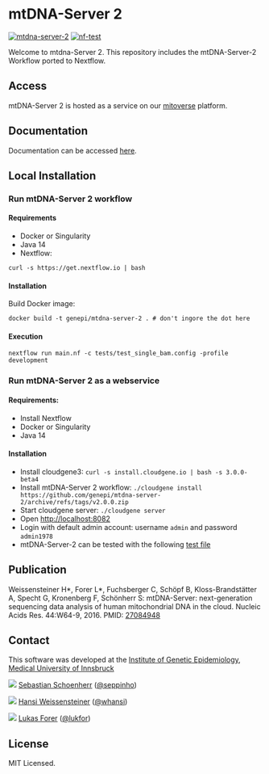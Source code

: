# mtDNA-Server 2

[![mtdna-server-2](https://github.com/genepi/mtdna-server-2/actions/workflows/run-tests.yml/badge.svg)](https://github.com/genepi/mtdna-server-2/actions/workflows/run-tests.yml)
[![nf-test](https://img.shields.io/badge/tested_with-nf--test-337ab7.svg)](https://github.com/askimed/nf-test)

Welcome to mtdna-Server 2. This repository includes the mtDNA-Server-2 Workflow ported to Nextflow.

## Access

mtDNA-Server 2 is hosted as a service on our [mitoverse](https://mitoverse.i-med.ac.at/) platform.

## Documentation

Documentation can be accessed [here](https://mitoverse.readthedocs.io/mtdna-server/mtdna-server/).

## Local Installation

### Run mtDNA-Server 2 workflow

#### Requirements

- Docker or Singularity
- Java 14
- Nextflow:

```
curl -s https://get.nextflow.io | bash
```

#### Installation

Build Docker image:

```
docker build -t genepi/mtdna-server-2 . # don't ingore the dot here
```

#### Execution

```
nextflow run main.nf -c tests/test_single_bam.config -profile development
```

### Run mtDNA-Server 2 as a webservice

#### Requirements:

- Install Nextflow
- Docker or Singularity
- Java 14

#### Installation

- Install cloudgene3: `curl -s install.cloudgene.io | bash -s 3.0.0-beta4`
- Install mtDNA-Server 2 workflow: `./cloudgene install https://github.com/genepi/mtdna-server-2/archive/refs/tags/v2.0.0.zip`
- Start cloudgene server: `./cloudgene server`
- Open [http://localhost:8082](http://localhost:8082)
- Login with default admin account: username `admin` and password `admin1978`
- mtDNA-Server-2 can be tested with the following [test file](https://github.com/genepi/mtdna-server-2/raw/main/tests/data/bam/HG00096.mapped.ILLUMINA.bwa.GBR.low_coverage.20101123.bam)

## Publication

Weissensteiner H*, Forer L*, Fuchsberger C, Schöpf B, Kloss-Brandstätter A, Specht G, Kronenberg F, Schönherr S: mtDNA-Server: next-generation sequencing data analysis of human mitochondrial DNA in the cloud. Nucleic Acids Res. 44:W64-9, 2016. PMID: [27084948](https://www.ncbi.nlm.nih.gov/pmc/articles/PMC4987870/)

## Contact

This software was developed at the [Institute of Genetic Epidemiology](https://genepi.i-med.ac.at/), [Medical University of Innsbruck](https://i-med.ac.at/)

![](https://avatars2.githubusercontent.com/u/1942824?s=30) [Sebastian Schoenherr](mailto:sebastian.schoenherr@i-med.ac.at) ([@seppinho](https://twitter.com/seppinho))

![](https://avatars2.githubusercontent.com/u/1931865?s=30) [Hansi Weissensteiner](mailto:hansi.weissensteiner@i-med.ac.at) ([@whansi](https://twitter.com/whansi))

![](https://avatars2.githubusercontent.com/u/210220?s=30) [Lukas Forer](mailto:lukas.forer@i-med.ac.at) ([@lukfor](https://twitter.com/lukfor))

## License

MIT Licensed.
